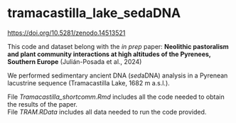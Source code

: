 # tramacastilla_lake_sedaDNA
https://doi.org/10.5281/zenodo.14513521

This code and dataset belong with the *in prep* paper: **Neolithic pastoralism and plant community interactions at high altitudes of the Pyrenees, Southern Europe** (Julián-Posada et al., 2024)

We performed sedimentary ancient DNA (*sed*aDNA) analysis in a Pyrenean lacustrine sequence (Tramacastilla Lake, 1682 m a.s.l.).

File *Tramacastilla_shortcomm.Rmd* includes all the code needed to obtain the results of the paper.\
File *TRAM.RData* includes all data needed to run the code provided.
